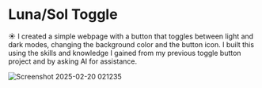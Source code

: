 # Luna/Sol Toggle
☀️ I created a simple webpage with a button that toggles between light and dark modes, changing the background color and the button icon. I built this using the skills and knowledge I gained from my previous toggle button project and by asking AI for assistance.

![Screenshot 2025-02-20 021235](https://github.com/user-attachments/assets/f3559863-4e78-4119-8c26-7b3b7fde3a77)




